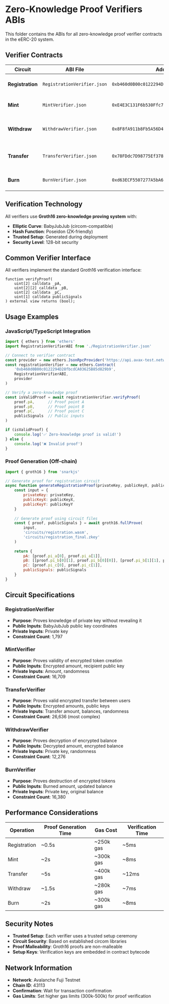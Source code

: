 # Zero-Knowledge Proof Verifiers ABIs

This folder contains the ABIs for all zero-knowledge proof verifier contracts in the eERC-20 system.

## Verifier Contracts

| Circuit | ABI File | Address | Constraints | Purpose |
|---------|----------|---------|-------------|---------|
| **Registration** | `RegistrationVerifier.json` | `0xb460d0B00c0122294D28fbcdCA03625B85d829b9` | 1,797 | User identity verification |
| **Mint** | `MintVerifier.json` | `0xE4E3C131F6b530Ffc7FD3282aA3476c035C173E2` | 16,709 | Private token creation |
| **Withdraw** | `WithdrawVerifier.json` | `0x8F8fA911b8Fb5A56D4895dCe199E7B1dEF188994` | 12,276 | Converting encrypted → public tokens |
| **Transfer** | `TransferVerifier.json` | `0x78FDdc7D98775Ef378b86e11Ee7eBf72CcF22544` | 26,636 | Private transfers between users |
| **Burn** | `BurnVerifier.json` | `0xd63ECF5507277A5bA6109Fe90699E638aa1ea352` | 16,380 | Private token destruction |

## Verification Technology

All verifiers use **Groth16 zero-knowledge proving system** with:
- **Elliptic Curve**: BabyJubJub (circom-compatible)
- **Hash Function**: Poseidon (ZK-friendly)
- **Trusted Setup**: Generated during deployment
- **Security Level**: 128-bit security

## Common Verifier Interface

All verifiers implement the standard Groth16 verification interface:

```solidity
function verifyProof(
    uint[2] calldata _pA,
    uint[2][2] calldata _pB,
    uint[2] calldata _pC,
    uint[1] calldata publicSignals
) external view returns (bool);
```

## Usage Examples

### JavaScript/TypeScript Integration

```javascript
import { ethers } from 'ethers'
import RegistrationVerifierABI from './RegistrationVerifier.json'

// Connect to verifier contract
const provider = new ethers.JsonRpcProvider('https://api.avax-test.network/ext/bc/C/rpc')
const registrationVerifier = new ethers.Contract(
    '0xb460d0B00c0122294D28fbcdCA03625B85d829b9',
    RegistrationVerifierABI,
    provider
)

// Verify a zero-knowledge proof
const isValidProof = await registrationVerifier.verifyProof(
    proof.pA,      // Proof point A
    proof.pB,      // Proof point B  
    proof.pC,      // Proof point C
    publicSignals  // Public inputs
)

if (isValidProof) {
    console.log('✅ Zero-knowledge proof is valid!')
} else {
    console.log('❌ Invalid proof')
}
```

### Proof Generation (Off-chain)

```javascript
import { groth16 } from 'snarkjs'

// Generate proof for registration circuit
async function generateRegistrationProof(privateKey, publicKeyX, publicKeyY) {
    const input = {
        privateKey: privateKey,
        publicKeyX: publicKeyX,
        publicKeyY: publicKeyY
    }
    
    // Generate proof using circuit files
    const { proof, publicSignals } = await groth16.fullProve(
        input,
        'circuits/registration.wasm',
        'circuits/registration_final.zkey'
    )
    
    return {
        pA: [proof.pi_a[0], proof.pi_a[1]],
        pB: [[proof.pi_b[0][1], proof.pi_b[0][0]], [proof.pi_b[1][1], proof.pi_b[1][0]]],
        pC: [proof.pi_c[0], proof.pi_c[1]],
        publicSignals: publicSignals
    }
}
```

## Circuit Specifications

### RegistrationVerifier
- **Purpose**: Proves knowledge of private key without revealing it
- **Public Inputs**: BabyJubJub public key coordinates
- **Private Inputs**: Private key
- **Constraint Count**: 1,797

### MintVerifier  
- **Purpose**: Proves validity of encrypted token creation
- **Public Inputs**: Encrypted amount, recipient public key
- **Private Inputs**: Amount, randomness
- **Constraint Count**: 16,709

### TransferVerifier
- **Purpose**: Proves valid encrypted transfer between users
- **Public Inputs**: Encrypted amounts, public keys
- **Private Inputs**: Transfer amount, balances, randomness  
- **Constraint Count**: 26,636 (most complex)

### WithdrawVerifier
- **Purpose**: Proves decryption of encrypted balance
- **Public Inputs**: Decrypted amount, encrypted balance
- **Private Inputs**: Private key, randomness
- **Constraint Count**: 12,276

### BurnVerifier
- **Purpose**: Proves destruction of encrypted tokens
- **Public Inputs**: Burned amount, updated balance
- **Private Inputs**: Private key, original balance
- **Constraint Count**: 16,380

## Performance Considerations

| Operation | Proof Generation Time | Gas Cost | Verification Time |
|-----------|---------------------|----------|------------------|
| Registration | ~0.5s | ~250k gas | ~5ms |
| Mint | ~2s | ~300k gas | ~8ms |
| Transfer | ~5s | ~400k gas | ~12ms |
| Withdraw | ~1.5s | ~280k gas | ~7ms |
| Burn | ~2s | ~300k gas | ~8ms |

## Security Notes

- **Trusted Setup**: Each verifier uses a trusted setup ceremony
- **Circuit Security**: Based on established circom libraries
- **Proof Malleability**: Groth16 proofs are non-malleable
- **Setup Keys**: Verification keys are embedded in contract bytecode

## Network Information

- **Network**: Avalanche Fuji Testnet
- **Chain ID**: 43113
- **Confirmation**: Wait for transaction confirmation
- **Gas Limits**: Set higher gas limits (300k-500k) for proof verification